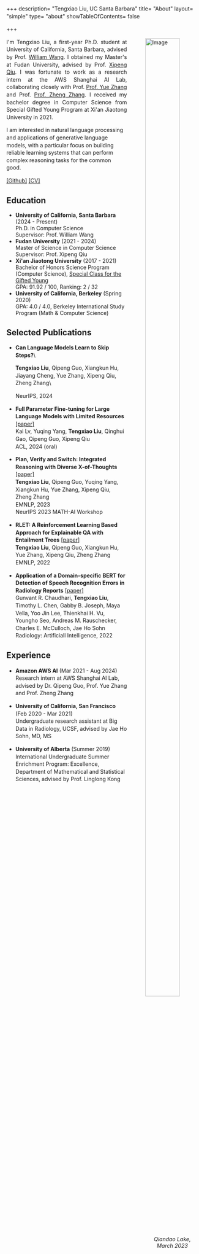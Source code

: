 +++
description= "Tengxiao Liu, UC Santa Barbara"
title= "About"
layout= "simple"
type= "about"
showTableOfContents= false

+++

<style>
  p {
    line-height: 1.4;
  }

</style>

<!-- Add image and text side by side -->

<div>
    <div style="width: 28%; float: right!important; margin-left: 3rem;">
        <img src="https://tengxiaoliu.github.io/author.jpg" width="80%" alt="Image">
        <figcaption style="text-align: center; font-style: italic;">Qiandao Lake, March 2023</figcaption>
    </div>
    <div>
        <p style="text-align: justify;">
            I'm Tengxiao Liu, a first-year Ph.D. student at University of California, Santa Barbara, advised by Prof. <a href="https://sites.cs.ucsb.edu/~william/">William Wang</a>. I obtained my Master's at Fudan University, advised by Prof. <a href="https://xpqiu.github.io">Xipeng Qiu</a>. I was fortunate to work as a research intern at the AWS Shanghai AI Lab, collaborating closely with Prof. <a href="https://frcchang.github.io/">Prof. Yue Zhang</a> and Prof. <a href="https://research.shanghai.nyu.edu/cn/centers-and-institutes/datascience/people/zheng-zhang">Prof. Zheng Zhang</a>. I received my bachelor degree in Computer Science from Special Gifted Young Program at Xi'an Jiaotong University in 2021.
        </p>
    </div>
</div>


I am interested in natural language processing and applications of generative language models, with a particular focus on building reliable learning systems that can perform complex reasoning tasks for the common good. 

[\[Github\]](https://github.com/tengxiaoliu/) [\[CV\]](https://tengxiaoliu.github.io/file/cv_Tengxiao_Liu.pdf) 

## Education

* **University of California, Santa Barbara** (2024 -  Present)\
  Ph.D. in Computer Science \
  Supervisor: Prof. William Wang
* **Fudan University** (2021 -  2024)\
  Master of Science in Computer Science \
  Supervisor: Prof. Xipeng Qiu
* **Xi'an Jiaotong University** (2017 - 2021)\
  Bachelor of Honors Science Program (Computer Science), [Special Class for the Gifted Young](https://en.wikipedia.org/wiki/Special_Class_for_the_Gifted_Young) \
  GPA: 91.92 / 100, Ranking: 2 / 32
* **University of California, Berkeley** (Spring 2020)\
  GPA: 4.0 / 4.0, Berkeley International Study Program (Math & Computer Science)

## Selected Publications

* **Can Language Models Learn to Skip Steps?**\

  **Tengxiao Liu**, Qipeng Guo, Xiangkun Hu, Jiayang Cheng, Yue Zhang, Xipeng Qiu, Zheng Zhang\

  NeurIPS, 2024

* **Full Parameter Fine-tuning for Large Language Models with Limited Resources** [[paper]](https://arxiv.org/pdf/2306.09782.pdf)\
  Kai Lv, Yuqing Yang, **Tengxiao Liu**, Qinghui Gao, Qipeng Guo, Xipeng Qiu\
  ACL, 2024 (oral)
  
* **Plan, Verify and Switch: Integrated Reasoning with Diverse X-of-Thoughts** [[paper]](https://arxiv.org/pdf/2310.14628v1.pdf)\
  **Tengxiao Liu**, Qipeng Guo, Yuqing Yang, Xiangkun Hu, Yue Zhang, Xipeng Qiu, Zheng Zhang\
  EMNLP, 2023\
  NeurIPS 2023 MATH-AI Workshop

* **RLET: A Reinforcement Learning Based Approach for Explainable QA with Entailment Trees** [[paper]](https://www.aclanthology.org/2022.emnlp-main.483.pdf)\
  **Tengxiao Liu**, Qipeng Guo, Xiangkun Hu, Yue Zhang, Xipeng Qiu, Zheng Zhang\
  EMNLP, 2022

* **Application of a Domain-specific BERT for Detection of Speech Recognition Errors in Radiology Reports** [[paper]](https://pubmed.ncbi.nlm.nih.gov/35923373/)\
  Gunvant R. Chaudhari, **Tengxiao Liu**, Timothy L. Chen, Gabby B. Joseph, Maya Vella, Yoo Jin Lee, Thienkhai H. Vu, Youngho Seo, Andreas M. Rauschecker, Charles E. McCulloch, Jae Ho Sohn\
  Radiology: Artificiall Intelligence, 2022

## Experience

* **Amazon AWS AI** (Mar 2021 - Aug 2024)\
  Research intern at AWS Shanghai AI Lab, advised by Dr. Qipeng Guo, Prof. Yue Zhang and Prof. Zheng Zhang

* **University of California, San Francisco** (Feb 2020 - Mar 2021)\
  Undergraduate research assistant at Big Data in Radiology, UCSF, advised by Jae Ho Sohn, MD, MS

* **University of Alberta** (Summer 2019)\
  International Undergraduate Summer Enrichment Program: Excellence, Department of Mathematical and Statistical Sciences, advised by Prof. Linglong Kong

<!-- ## Professional Services
Reviewer for AACL 2022 -->